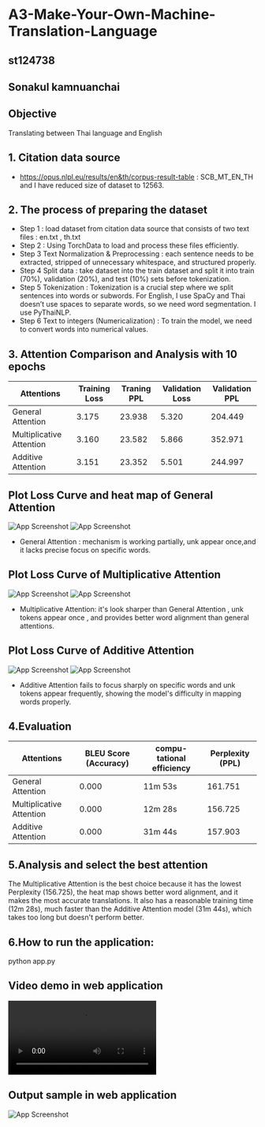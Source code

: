 # A3-Make-Your-Own-Machine-Translation-Language
## st124738
## Sonakul kamnuanchai
## Objective
Translating between Thai language and English

## 1. Citation data source
- https://opus.nlpl.eu/results/en&th/corpus-result-table : SCB_MT_EN_TH and I have reduced size of dataset to 12563.

## 2. The process of preparing the dataset
- Step 1 : load dataset from citation data source that consists of two text files : en.txt , th.txt
- Step 2 : Using TorchData to load and process these files efficiently.
- Step 3 Text Normalization & Preprocessing : each sentence needs to be extracted, stripped of unnecessary whitespace, and structured properly.
- Step 4 Split data : take dataset into the train dataset and split it into train (70%), validation (20%), and test (10%) sets before tokenization.
- Step 5 Tokenization : Tokenization is a crucial step where we split sentences into words or subwords. For English, I use SpaCy and Thai doesn’t use spaces to separate words, so we need word segmentation. I use PyThaiNLP.
- Step 6 Text to integers (Numericalization) : To train the model, we need to convert words into numerical values.

## 3. Attention Comparison and Analysis with 10 epochs

| Attentions | Training Loss | Traning PPL | Validation Loss | Validation PPL |
|-------------------|-------------|---------------|---------------|--------------------|
| General Attention          | 3.175     | 23.938       | 5.320     | 204.449            |
| Multiplicative Attention    | 3.160     | 23.582       | 5.866       | 352.971            |
| Additive Attention             | 3.151     | 23.352       | 5.501      | 244.997            |

## Plot Loss Curve and heat map of General Attention
![App Screenshot](assets/plot-gen.jpg)
![App Screenshot](assets/heat-gen.jpg)
- General Attention : mechanism is working partially, unk appear once,and it lacks precise focus on specific words.

## Plot Loss Curve of Multiplicative Attention
![App Screenshot](assets/plot-multi.jpg)
![App Screenshot](assets/heat-multi.jpg)
- Multiplicative Attention: it's look sharper than General Attention , unk tokens appear once , and provides better word alignment than general attentions.

## Plot Loss Curve of Additive Attention
![App Screenshot](assets/plot-add.jpg)
![App Screenshot](assets/heat-add.jpg)
- Additive Attention fails to focus sharply on specific words and unk tokens appear frequently, showing the model's difficulty in mapping words properly.

## 4.Evaluation
| Attentions | BLEU Score (Accuracy) | compu-tational efficiency | Perplexity (PPL) |
|-------------------|-------------|---------------|---------------|
| General Attention          | 0.000     | 11m 53s       | 161.751     |
| Multiplicative Attention    | 0.000     | 12m 28s       | 156.725       |
| Additive Attention             | 0.000     | 31m 44s       | 157.903      |

## 5.Analysis and select the best attention

The Multiplicative Attention is the best choice because it has the lowest Perplexity (156.725), the heat map shows better word alignment, and it makes the most accurate translations. It also has a reasonable training time (12m 28s), much faster than the Additive Attention model (31m 44s), which takes too long but doesn't perform better.

## 6.How to run the application:
python app.py

## Video demo in web application
![Watch the video](assets/screen-a3-record.mp4)

## Output sample in web application
![App Screenshot](assets/a3-result.jpg)
